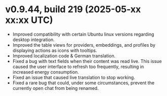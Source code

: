 # v0.9.44, build 219 (2025-05-xx xx:xx UTC)
- Improved compatibility with certain Ubuntu linux versions regarding desktop integration.
- Improved the table views for providers, embeddings, and profiles by displaying actions as icons with tooltips.
- Improved localization code & German translation.
- Fixed a bug with text fields when their content was read live. This issue caused the user interface to refresh too frequently, resulting in increased energy consumption.
- Fixed an issue that caused live translation to stop working.
- Fixed a rare bug that could, under some circumstances, prevent the currently open chat from being renamed.